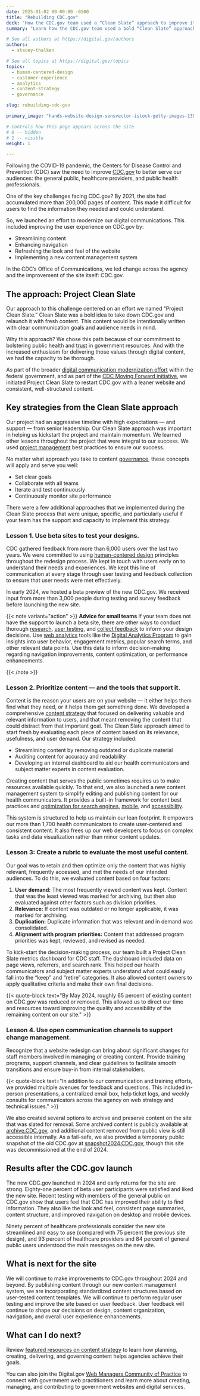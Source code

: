 ```yaml
---
date: 2025-01-02 00:00:00 -0500
title: "Rebuilding CDC.gov"
deck: "How the CDC.gov team used a “Clean Slate” approach to improve its content and meet the needs of the public"
summary: "Learn how the CDC.gov team used a bold “Clean Slate” approach to reimagine the site and meet real user needs."

# See all authors at https://digital.gov/authors
authors:
  - stacey-thalken

# See all topics at https://digital.gov/topics
topics:
  - human-centered-design
  - customer-experience
  - analytics
  - content-strategy
  - governance

slug: rebuilding-cdc-gov

primary_image: "hands-website-design-sensvector-istock-getty-images-1356139194"

# Controls how this page appears across the site
# 0 -- hidden
# 1 -- visible
weight: 1

---
```


Following the COVID-19 pandemic, the Centers for Disease Control and Prevention (CDC) saw the need to improve [CDC.gov](http://CDC.gov) to better serve our audiences: the general public, healthcare providers, and public health professionals. 

One of the key challenges facing CDC.gov? By 2021, the site had accumulated more than 200,000 pages of content. This made it difficult for users to find the information they needed and could understand.

So, we launched an effort to modernize our digital communications. This included improving the user experience on CDC.gov by:

- Streamlining content
- Enhancing navigation
- Refreshing the look and feel of the website
- Implementing a new content management system

In the CDC’s Office of Communications, we led change across the agency and the improvement of the site itself: CDC.gov. 

## The approach: Project Clean Slate

Our approach to this challenge centered on an effort we named “Project Clean Slate.” Clean Slate was a bold idea to take down CDC.gov and relaunch it with fresh content. This content would be intentionally written with clear communication goals and audience needs in mind. 

Why this approach? We chose this path because of our commitment to bolstering public health and [trust](https://digital.gov/topics/trust/) in government resources. And with the increased enthusiasm for delivering those values through digital content, we had the capacity to be thorough. 

As part of the broader [digital communication modernization effort](https://digital.gov/resources/delivering-digital-first-public-experience/) within the federal government, and as part of the [CDC Moving Forward initiative](https://www.cdc.gov/about/cdc-moving-forward.html), we initiated Project Clean Slate to restart CDC.gov with a leaner website and consistent, well-structured content.

## Key strategies from the Clean Slate approach

Our project had an aggressive timeline with high expectations — and support — from senior leadership. Our Clean Slate approach was important in helping us kickstart the project and maintain momentum. We learned other lessons throughout the project that were integral to our success. We used [project management](https://digital.gov/topics/product-and-project-management/) best practices to ensure our success. 

No matter what approach you take to content [governance](https://digital.gov/topics/governance/), these concepts will apply and serve you well: 

- Set clear goals
- Collaborate with all teams
- Iterate and test continuously
- Continuously monitor site performance 

There were a few additional approaches that we implemented during the Clean Slate process that were unique, specific, and particularly useful if your team has the support and capacity to implement this strategy. 

### Lesson 1. Use beta sites to test your designs. 

CDC gathered feedback from more than 6,000 users over the last two years. We were committed to using [human-centered design](https://digital.gov/topics/human-centered-design/) principles throughout the redesign process. We kept in touch with users early on to understand their needs and experiences. We kept this line of communication at every stage through user testing and feedback collection to ensure that user needs were met effectively. 

In early 2024, we hosted a beta preview of the new CDC.gov. We received input from more than 3,000 people during testing and survey feedback before launching the new site. 

{{< note variant="action" >}}
**Advice for small teams**
If your team does not have the support to launch a beta site, there are other ways to conduct thorough [research](https://digital.gov/topics/research/), [user testing](https://www.dhs.gov/cx/resources/guides-kits/dhs-usability-testing-kit), and [collect feedback](https://digital.gov/resources/an-introduction-to-customer-experience/) to inform your design decisions. Use [web analytics](https://digital.gov/resources/an-introduction-to-analytics/) tools like the [Digital Analytics Program](https://digital.gov/guides/dap/) to gain insights into user behavior, engagement metrics, popular search terms, and other relevant data points. Use this data to inform decision-making regarding navigation improvements, content optimization, or performance enhancements.

{{< /note >}}

### Lesson 2. Prioritize content — and the tools that support it.

Content is the reason your users are on your website — it either helps them find what they need, or it helps them get something done. We developed a comprehensive [content strategy](https://digital.gov/resources/an-introduction-to-content/) that focused on delivering valuable and relevant information to users, and that meant removing the content that could distract from that important goal. The Clean Slate approach aimed to start fresh by evaluating each piece of content based on its relevance, usefulness, and user demand. Our strategy included:

- Streamlining content by removing outdated or duplicate material 
- Auditing content for accuracy and readability
- Developing an internal dashboard to aid our health communicators and subject matter experts in content evaluation.

Creating content that serves the public sometimes requires us to make resources available quickly. To that end, we also launched a new content management system to simplify editing and publishing content for our health communicators. It provides a built-in framework for content best practices and [optimization for search engines](https://digital.gov/topics/search-engine-optimization/), [mobile](https://digital.gov/topics/mobile/), and [accessibility](https://digital.gov/topics/accessibility/). 

This system is structured to help us maintain our lean footprint. It empowers our more than 1,700 health communicators to create user-centered and consistent content. It also frees up our web developers to focus on complex tasks and data visualization rather than minor content updates. 

### Lesson 3: Create a rubric to evaluate the most useful content.

Our goal was to retain and then optimize only the content that was highly relevant, frequently accessed, and met the needs of our intended audiences. To do this, we evaluated content based on four factors:

1. **User demand:** The most frequently viewed content was kept. Content that was the least viewed was marked for archiving, but then also evaluated against other factors such as division priorities.
2. **Relevance:** If content was outdated or no longer applicable, it was marked for archiving.
3. **Duplication:** Duplicate information that was relevant and in demand was consolidated.
4. **Alignment with program priorities:** Content that addressed program priorities was kept, reviewed, and revised as needed.

To kick-start the decision-making process, our team built a Project Clean Slate metrics dashboard for CDC staff. The dashboard included data on page views, referrers, and search rank. This helped our health communicators and subject matter experts understand what could easily fall into the “keep” and “retire” categories. It also allowed content owners to apply qualitative criteria and make their own final decisions. 

{{< quote-block text="By May 2024, roughly 65 percent of existing content on CDC.gov was reduced or removed. This allowed us to direct our time and resources toward improving the quality and accessibility of the remaining content on our site." >}}


### Lesson 4. Use open communication channels to support change management.

Recognize that a website redesign can bring about significant changes for staff members involved in managing or creating content. Provide training programs, support channels, and clear guidelines to facilitate smooth transitions and ensure buy-in from internal stakeholders.

{{< quote-block text="In addition to our communication and training efforts, we provided multiple avenues for feedback and questions. This included in-person presentations, a centralized email box, help ticket logs, and weekly consults for communicators across the agency on web strategy and technical issues." >}}

We also created several options to archive and preserve content on the site that was slated for removal. Some archived content is publicly available at [archive.CDC.gov](https://archive.CDC.gov), and additional content removed from public view is still accessible internally. As a fail-safe, we also provided a temporary public snapshot of the old CDC.gov at [snapshot2024.CDC.gov](https://web.archive.org/web/20240515235738/https://snapshot2024.cdc.gov/), though this site was decommissioned at the end of 2024. 

## Results after the CDC.gov launch

The new CDC.gov launched in 2024 and early returns for the site are strong. Eighty-one percent of beta user participants were satisfied and liked the new site. Recent testing with members of the general public on CDC.gov show that users feel that CDC has improved their ability to find information. They also like the look and feel, consistent page summaries, content structure, and improved navigation on desktop and mobile devices. 

Ninety percent of healthcare professionals consider the new site streamlined and easy to use (compared with 75 percent the previous site design), and 93 percent of healthcare providers and 84 percent of general public users understood the main messages on the new site.

## What is next for the site

We will continue to make improvements to CDC.gov throughout 2024 and beyond. By publishing content through our new content management system, we are incorporating standardized content structures based on user-tested content templates. We will continue to perform regular user testing and improve the site based on user feedback. User feedback will continue to shape our decisions on design, content organization, navigation, and overall user experience enhancements. 

## What can I do next?

Review [featured resources on content strategy](https://digital.gov/topics/content-strategy/) to learn how planning, creating, delivering, and governing content helps agencies achieve their goals.

You can also join the Digital.gov [Web Managers Community of Practice](https://digital.gov/communities/web-content-managers/) to connect with government web practitioners and learn more about creating, managing, and contributing to government websites and digital services.
